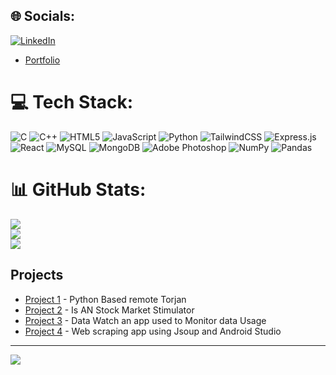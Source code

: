 
## 🌐 Socials:
[![LinkedIn](https://img.shields.io/badge/LinkedIn-%230077B5.svg?logo=linkedin&logoColor=white)](https://linkedin.com/in/nithin313) 
- [Portfolio](https://nithin313.vercel.app/)

# 💻 Tech Stack:
![C](https://img.shields.io/badge/c-%2300599C.svg?style=for-the-badge&logo=c&logoColor=white) ![C++](https://img.shields.io/badge/c++-%2300599C.svg?style=for-the-badge&logo=c%2B%2B&logoColor=white) ![HTML5](https://img.shields.io/badge/html5-%23E34F26.svg?style=for-the-badge&logo=html5&logoColor=white) ![JavaScript](https://img.shields.io/badge/javascript-%23323330.svg?style=for-the-badge&logo=javascript&logoColor=%23F7DF1E) ![Python](https://img.shields.io/badge/python-3670A0?style=for-the-badge&logo=python&logoColor=ffdd54) ![TailwindCSS](https://img.shields.io/badge/tailwindcss-%2338B2AC.svg?style=for-the-badge&logo=tailwind-css&logoColor=white) ![Express.js](https://img.shields.io/badge/express.js-%23404d59.svg?style=for-the-badge&logo=express&logoColor=%2361DAFB) ![React](https://img.shields.io/badge/react-%2320232a.svg?style=for-the-badge&logo=react&logoColor=%2361DAFB) ![MySQL](https://img.shields.io/badge/mysql-4479A1.svg?style=for-the-badge&logo=mysql&logoColor=white) ![MongoDB](https://img.shields.io/badge/MongoDB-%234ea94b.svg?style=for-the-badge&logo=mongodb&logoColor=white) ![Adobe Photoshop](https://img.shields.io/badge/adobe%20photoshop-%2331A8FF.svg?style=for-the-badge&logo=adobe%20photoshop&logoColor=white) ![NumPy](https://img.shields.io/badge/numpy-%23013243.svg?style=for-the-badge&logo=numpy&logoColor=white) ![Pandas](https://img.shields.io/badge/pandas-%23150458.svg?style=for-the-badge&logo=pandas&logoColor=white)
# 📊 GitHub Stats:
![](https://github-readme-stats.vercel.app/api?username=nithins313&theme=dark&hide_border=false&include_all_commits=false&count_private=false)<br/>
![](https://github-readme-streak-stats.herokuapp.com/?user=nithins313&theme=dark&hide_border=false)<br/>
![](https://github-readme-stats.vercel.app/api/top-langs/?username=nithins313&theme=dark&hide_border=false&include_all_commits=false&count_private=false&layout=compact)


## Projects

- [Project 1](https://github.com/Dineshprasath7/RAT) - Python Based remote Torjan
- [Project 2](https://github.com/Vengateshwaran1/Market-Playground) - Is AN Stock Market Stimulator
- [Project 3](https://github.com/sai-venkii/Data-Watch) - Data Watch an app used to Monitor data Usage
- [Project 4](https://github.com/Dineshprasath7/BunkerApp) - Web scraping app using Jsoup and Android Studio
---
[![](https://visitcount.itsvg.in/api?id=nithins313&icon=0&color=0)](https://visitcount.itsvg.in)

